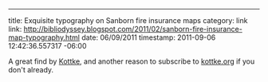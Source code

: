 --- 
title: Exquisite typography on Sanborn fire insurance maps
category: link
link: http://bibliodyssey.blogspot.com/2011/02/sanborn-fire-insurance-map-typography.html
date: 06/09/2011
timestamp: 2011-09-06 12:42:36.557317 -06:00

A great find by [Kottke](http://kottke.org/11/09/gorgeous-typography-on-fire-insurance-maps), and another reason to subscribe to [kottke.org](http://kottke.org) if you don't already.

